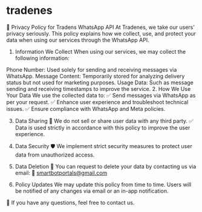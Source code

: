 # tradenes
📜 Privacy Policy for Tradens WhatsApp API
At Tradenes, we take our users' privacy seriously. This policy explains how we collect, use, and protect your data when using our services through the WhatsApp API.

1. Information We Collect
When using our services, we may collect the following information:

Phone Number: Used solely for sending and receiving messages via WhatsApp.
Message Content: Temporarily stored for analyzing delivery status but not used for marketing purposes.
Usage Data: Such as message sending and receiving timestamps to improve the service.
2. How We Use Your Data
We use the collected data to:
✅ Send messages via WhatsApp as per your request.
✅ Enhance user experience and troubleshoot technical issues.
✅ Ensure compliance with WhatsApp and Meta policies.

3. Data Sharing
🚫 We do not sell or share user data with any third party.
✅ Data is used strictly in accordance with this policy to improve the user experience.

4. Data Security
🛡️ We implement strict security measures to protect user data from unauthorized access.

5. Data Deletion
🔹 You can request to delete your data by contacting us via email:
📧 smartbotportals@gmail.com

6. Policy Updates
We may update this policy from time to time. Users will be notified of any changes via email or an in-app notification.

📍 If you have any questions, feel free to contact us.

